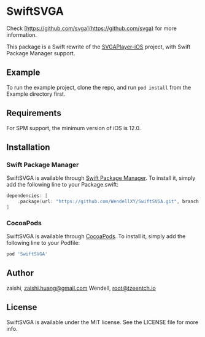 # SwiftSVGA

Check [https://github.com/svga](https://github.com/svga) for more information.

This package is a Swift rewrite of the [SVGAPlayer-iOS](https://github.com/svga/SVGAPlayer-iOS) project, with Swift
Package Manager support.

## Example

To run the example project, clone the repo, and run `pod install` from the Example directory first.

## Requirements

For SPM support, the minimum version of iOS is 12.0.

## Installation

### Swift Package Manager

SwiftSVGA is available through [Swift Package Manager](https://swift.org/package-manager/). To install
it, simply add the following line to your Package.swift:

```swift
dependencies: [
    .package(url: "https://github.com/WendellXY/SwiftSVGA.git", branch: "master")
]
```

### CocoaPods

SwiftSVGA is available through [CocoaPods](https://cocoapods.org). To install
it, simply add the following line to your Podfile:

```ruby
pod 'SwiftSVGA'
```

## Author

zaishi, <zaishi.huang@gmail.com>
Wendell, <root@tzeentch.io>

## License

SwiftSVGA is available under the MIT license. See the LICENSE file for more info.
